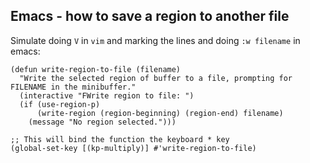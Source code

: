 ## Emacs - how to save a region to another file

Simulate doing `V` in `vim` and marking the lines and doing `:w filename` in emacs:

```
(defun write-region-to-file (filename)
  "Write the selected region of buffer to a file, prompting for FILENAME in the minibuffer."
  (interactive "FWrite region to file: ")
  (if (use-region-p)
      (write-region (region-beginning) (region-end) filename)
    (message "No region selected.")))

;; This will bind the function the keyboard * key
(global-set-key [(kp-multiply)] #'write-region-to-file)
```
